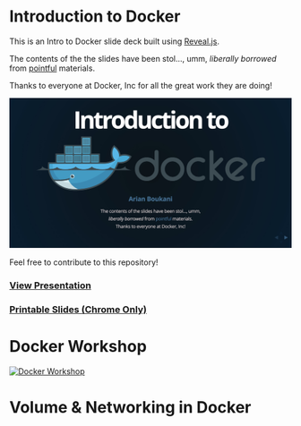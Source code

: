 Introduction to Docker
===============

This is an Intro to Docker slide deck built using [Reveal.js](https://github.com/hakimel/reveal.js).

The contents of the the slides have been stol..., umm, *liberally borrowed* 
from [pointful](http://pointful.github.io/docker-intro/) materials.

Thanks to everyone at Docker, Inc for all the great work they are doing!

[![ScreenShot](screenshot.jpeg?raw=true)](https://2arian3.github.io/Docker-introduction)

Feel free to contribute to this repository!

### [View Presentation](https://2arian3.github.io/Docker-introduction)
### [Printable Slides (Chrome Only)](https://2arian3.github.io/Docker-introduction/?print-pdf)

Docker Workshop
===============
[![Docker Workshop](https://i.imgur.com/vKb2F1B.png)](https://courses.aut.ac.ir/pluginfile.php/877450/mod_resource/content/1/Docker%20Workshop.mp4)


Volume & Networking in Docker
===============

